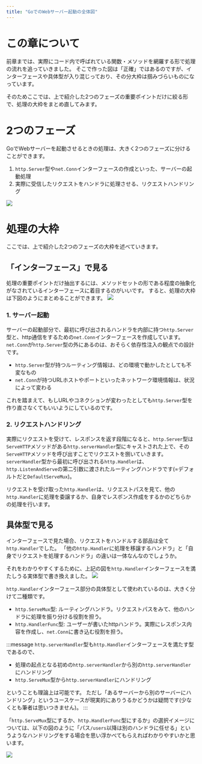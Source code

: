 ```yaml
---
title: "GoでのWebサーバー起動の全体図"
---
```

# この章について
前章までは、実際にコード内で呼ばれている関数・メソッドを網羅する形で処理の流れを追っていきました。
そこで作った図は「正確」ではあるのですが、インターフェースや具体型が入り混じっており、その分大枠は掴みづらいものになっています。

そのためここでは、上で紹介した2つのフェーズの重要ポイントだけに絞る形で、処理の大枠をまとめ直してみます。

# 2つのフェーズ
GoでWebサーバーを起動させるときの処理は、大きく2つのフェーズに分けることができます。
1. `http.Server`型や`net.Conn`インターフェースの作成といった、サーバーの起動処理
2. 実際に受信したリクエストをハンドラに処理させる、リクエストハンドリング

![](https://storage.googleapis.com/zenn-user-upload/968a1c46a20e4a9b0915603c.png)



# 処理の大枠
ここでは、上で紹介した2つのフェーズの大枠を述べていきます。

## 「インターフェース」で見る
処理の重要ポイントだけ抽出するには、メソッドセットの形である程度の抽象化がなされているインターフェースに着目するのがいいです。
すると、処理の大枠は下図のようにまとめることができます。
![](https://storage.googleapis.com/zenn-user-upload/8709d10f92c067ba7604793d.png)

### 1. サーバー起動
サーバーの起動部分で、最初に呼び出されるハンドラを内部に持つ`http.Server`型と、http通信をするための`net.Conn`インターフェースを作成しています。
`net.Conn`が`http.Server`型の外にあるのは、おそらく依存性注入の観点での設計です。
- `http.Server`型が持つルーティング情報は、どの環境で動かしたとしても不変なもの
- `net.Conn`が持つURLホストやポートといったネットワーク環境情報は、状況によって変わる

これを踏まえて、もしURLやコネクションが変わったとしても`http.Server`型を作り直さなくてもいいようにしているのです。

### 2. リクエストハンドリング
実際にリクエストを受けて、レスポンスを返す段階になると、`http.Server`型は`ServeHTTP`メソッドがある`http.serverHandler`型にキャストされた上で、その`ServeHTTP`メソッドを呼び出すことでリクエストを捌いていきます。
`serverHandler`型から最初に呼び出される`http.Handler`は、`http.ListenAndServe`の第二引数に渡されたルーティングハンドラです(=デフォルトだと`DefaultServeMux`)。

リクエストを受け取った`http.Handler`は、リクエストパスを見て、他の`http.Handler`に処理を委譲するか、自身でレスポンス作成をするかのどちらかの処理を行います。

## 具体型で見る
インターフェースで見た場合、リクエストをハンドルする部品は全て`http.Handler`でした。
「他の`http.Handler`に処理を移譲するハンドラ」と「自身でリクエストを処理するハンドラ」の違いは一体なんなのでしょうか。

それをわかりやすくするために、上記の図を`http.Handler`インターフェースを満たしうる実体型で書き換えました。
![](https://storage.googleapis.com/zenn-user-upload/7833d407b8e0eecb7ee04a24.png)

`http.Handler`インターフェース部分の具体型として使われているのは、大きく分けて二種類です。
- `http.ServeMux`型: ルーティングハンドラ。リクエストパスをみて、他のハンドラに処理を振り分ける役割を担う。
- `http.HandlerFunc`型: ユーザーが書いたhttpハンドラ。実際にレスポンス内容を作成し、`net.Conn`に書き込む役割を担う。

:::message
`http.serverHandler`型も`http.Handler`インターフェースを満たす型であるので、
- 処理の起点となる初めの`http.serverHandler`から別の`http.serverHandler`にハンドリング
- `http.ServeMux`型から`http.serverHandler`にハンドリング

ということも理論上は可能です。
ただし「あるサーバーから別のサーバーにハンドリング」というユースケースが現実的にありうるかどうかは疑問です(少なくとも筆者は思いつきません)。
:::

「`http.ServeMux`型にするか、`http.HandlerFunc`型にするか」の選択イメージについては、以下の図のように「パス`/users`以降は別のハンドラに任せる」というようなハンドリングをする場合を思い浮かべてもらえればわかりやすいかと思います。

![](https://storage.googleapis.com/zenn-user-upload/37a28c299d663f2f1e71f8cc.png)